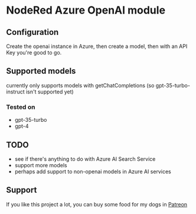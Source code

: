 # NodeRed Azure OpenAI module

## Configuration

Create the openai instance in Azure, then create a model, then with an API Key you're good to go.

## Supported models

currently only supports models with getChatCompletions
(so gpt-35-turbo-instruct isn't supported yet)

### Tested on

- gpt-35-turbo
- gpt-4

## TODO

- see if there's anything to do with Azure AI Search Service
- support more models
- perhaps add support to non-openai models in Azure AI services

## Support

If you like this project a lot, you can buy some food for my dogs in [Patreon](https://www.patreon.com/supportpiggy)
